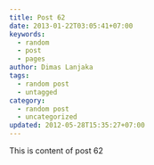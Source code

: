 ```yaml
---
title: Post 62
date: 2013-01-22T03:05:41+07:00
keywords:
  - random
  - post
  - pages
author: Dimas Lanjaka
tags:
  - random post
  - untagged
category:
  - random post
  - uncategorized
updated: 2012-05-28T15:35:27+07:00
---
```

This is content of post 62